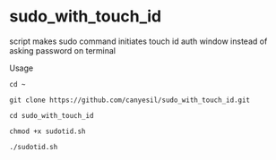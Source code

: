 # sudo_with_touch_id
script makes sudo command initiates touch id auth window instead of asking password on terminal

Usage

    cd ~
    
    git clone https://github.com/canyesil/sudo_with_touch_id.git

    cd sudo_with_touch_id

    chmod +x sudotid.sh
    
    ./sudotid.sh
